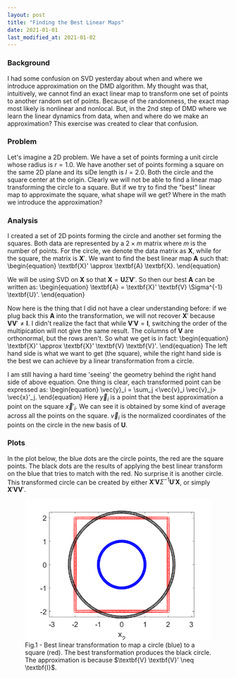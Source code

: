 ```yaml
---
layout: post
title: "Finding the Best Linear Maps"
date: 2021-01-01
last_modified_at: 2021-01-02
---
```


### Background
I had some confusion on SVD yesterday about when and where we introduce approximation on the DMD algorithm. My thought was that, intuitively, we cannot find an exact linear map to transform one set of points to another random set of points. Because of the randomness, the exact map most likely is nonlinear and nonlocal. But, in the 2nd step of DMD where we learn the linear dynamics from data, when and where do we make an approximation? This exercise was created to clear that confusion.

<!--more-->
### Problem
Let's imagine a 2D problem. We have a set of points forming a unit circle whose radius is $r=1.0$. We have another set of points forming a square on the same 2D plane and its siDe length is $l=2.0$. Both the circle and the square center at the origin. Clearly we will not be able to find a linear map transforming the circle to a square. But if we try to find the "best" linear map to approximate the square, what shape will we get? Where in the math we introduce the approximation?

### Analysis
I created a set of 2D points forming the circle and another set forming the squares. Both data are represented by a $2 \times m$ matrix where $m$ is the number of points. For the circle, we denote the data matrix as $\textbf{X}$, while for the square, the matrix is $\textbf{X}'$. We want to find the best linear map $\textbf{A}$ such that:
\begin{equation}
\textbf{X}' \approx \textbf{A} \textbf{X}.
\end{equation}

We will be using SVD on $\textbf{X}$ so that $\textbf{X} = \textbf{U} \Sigma \textbf{V}'$. So then our best $\textbf{A}$ can be written as:
\begin{equation}
\textbf{A} = \textbf{X}' \textbf{V} \Sigma^{-1} \textbf{U}'.
\end{equation}

Now here is the thing that I did not have a clear understanding before: if we plug back this $\textbf{A}$ into the transformation, we will not recover $\textbf{X}'$ because $\textbf{V}\textbf{V}' \neq \textbf{I}$. I didn't realize the fact that while $\textbf{V}' \textbf{V} = \textbf{I}$, switching the order of the multipication will not give the same result. The columns of $\textbf{V}$ are orthonormal, but the rows aren't. So what we get is in fact:
\begin{equation}
\textbf{X}' \approx \textbf{X}' \textbf{V} \textbf{V}'.
\end{equation}
The left hand side is what we want to get (the square), while the right hand side is the best we can achieve by a linear transformation from a circle.

I am still having a hard time 'seeing' the geometry behind the right hand side of above equation. One thing is clear, each transformed point can be expressed as:
\begin{equation}
\vec{y}_i = \sum_j <\vec{v}_i \vec{v}_j> \vec{x}'_j.
\end{equation}
Here $\vec{y}_i$ is a point that the best approximation a point on the square $\vec{x}'_i$. We can see it is obtained by some kind of average across all the points on the square. $\vec{v}_i$ is the normalized coordinates of the points on the circle in the new basis of $\textbf{U}$. 

### Plots
In the plot below, the blue dots are the circle points, the red are the square points. The black dots are the results of applying the best linear transform on the blue that tries to match with the red. No surprise it is another circle. This transformed circle can be created by either $\textbf{X}' \textbf{V} \Sigma^{-1} \textbf{U}' \textbf{X}$, or simply $\textbf{X}' \textbf{V} \textbf{V}'$.

<figure>
  <img src="/images/DMD/mapping.png">
  <figcaption>Fig.1 - Best linear transformation to map a circle (blue) to a square (red). The best transformation produces the black circle. The approximation is because $\textbf{V} \textbf{V}' \neq \textbf{I}$.</figcaption>
</figure>